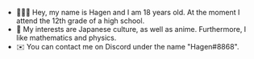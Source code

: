 - 🙋🏼‍♂️ Hey, my name is Hagen and I am 18 years old. At the moment I attend the 12th grade of a high school.
- 🔭 My interests are Japanese culture, as well as anime. Furthermore, I like mathematics and physics.
- ✉️ You can contact me on Discord under the name "Hagen#8868".
